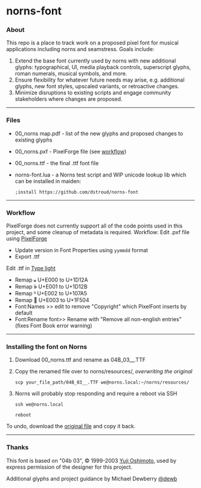 # norns-font
### About
This repo is a place to track work on a proposed pixel font for musical applications including norns and seamstress. Goals include:

1. Extend the base font currently used by norns with new additional glyphs: typographical, UI, media playback controls, superscript glyphs, roman numerals, musical symbols, and more. 
2. Ensure flexibility for whatever future needs may arise, e.g. additional glyphs, new font styles, upscaled variants, or retroactive changes.
3. Minimize disruptions to existing scripts and engage community stakeholders where changes are proposed.

---
### Files

- 00_norns map.pdf - list of the new glyphs and proposed changes to existing glyphs
- 00_norns.pxf - PixelForge file (see [workflow](https://github.com/dstroud/norns-font/edit/main/README.md#workflow))
- 00_norns.ttf - the final .ttf font file
- norns-font.lua - a Norns test script and WIP unicode lookup lib which can be installed in maiden:

  `;install https://github.com/dstroud/norns-font`

---
### Workflow
PixelForge does not currently support all of the code points used in this project, and some cleanup of metadata is required. Workflow:
Edit .pxf file using [PixelForge](http://pixel-forge.com)
- Update version in Font Properties using `yymmdd` format
- Export .ttf

Edit .ttf in [Type light](https://cr8software.net/typelight.html)
- Remap 𝄪 U+E000 to U+1D12A
- Remap 𝄫 U+E001 to U+1D12B
- Remap 𐞥 U+E002 to U+107A5
- Remap 🔄 U+E003 to U+1F504
- Font:Names >> edit to remove "Copyright" which PixelFont inserts by default
- Font:Rename font>> Rename with "Remove all non-english entries" (fixes Font Book error warning)

  
---

### Installing the font on Norns
1. Download 00_norns.ttf and rename as 04B_03__.TTF
2. Copy the renamed file over to norns/resources/, _overwriting the original_

   `scp your_file_path/04B_03__.TTF we@norns.local:~/norns/resources/`

4. Norns will probably stop responding and require a reboot via SSH

   `ssh we@norns.local`
   
   `reboot`

To undo, download the [original file](https://github.com/monome/norns/blob/main/resources/04B_03__.TTF) and copy it back.


---

### Thanks
This font is based on "04b 03", © 1999-2003 [Yuji Oshimoto](www.04.jp.org), used by express permission of the designer for this project.

Additional glyphs and project guidance by Michael Dewberry [@dewb](https://github.com/dewb)
